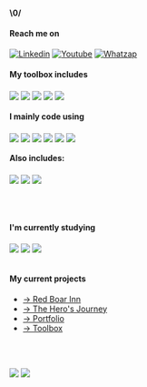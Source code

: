 <h4> \0/ </h4>


<h4> Reach me on </h4>

[![Linkedin](https://img.shields.io/badge/LinkedIn-white?style=for-the-badge&logo=linkedin&logoColor=blue)](https://www.linkedin.com/in/fernando-de-alvarenga-medeiros-037306207/)
[![Youtube](https://img.shields.io/badge/Youtube-white?style=for-the-badge&logo=youtube&logoColor=red)](https://www.youtube.com/channel/UC4DtvxaUeEZHmqafh5mSOLg)
[![Whatzap](https://img.shields.io/badge/WhatsApp-white?style=for-the-badge&logo=whatsapp&logoColor=green)](https://wa.me/5521965858952?text=linkGithub)

<div style="display: inline_block" align="left">
    <h4> My toolbox includes </h4>
    <img align="center" src="https://img.shields.io/badge/Figma-white?style=for-the-badge&logo=figma&logoColor=black">
    <img align="center" src="https://img.shields.io/badge/Photoshop-white?style=for-the-badge&logo=adobe&logoColor=black">    
    <img align="center" src="https://img.shields.io/badge/Pycharm-white?style=for-the-badge&logo=pycharm&logoColor=black">
    <img align="center" src="https://img.shields.io/badge/VsCode-white?style=for-the-badge&logo=visualstudiocode&logoColor=black">
    <img align="center" src="https://img.shields.io/badge/Git-white?style=for-the-badge&logo=git&logoColor=black">
</div>


<div style="display: inline_block" align="left">
    <h4> I mainly code using </h4>
    <img align="center" src="https://img.shields.io/badge/Python-white?style=for-the-badge&logo=python&logoColor=yellow">
    <img align="center" src="https://img.shields.io/badge/Django-white?style=for-the-badge&logo=django&logoColor=black">    
    <img align="center" src="https://img.shields.io/badge/flask-white?style=for-the-badge&logo=flask&logoColor=black">    
    <img align="center" src="https://img.shields.io/badge/PostgreSQL-white?style=for-the-badge&logo=postgresql&logoColor=blue">
    <img align="center" src="https://img.shields.io/badge/MongoDB-white?style=for-the-badge&logo=mongodb&logoColor=green">  
    <img align="center" src="https://img.shields.io/badge/Tailwindcss-white?style=for-the-badge&logo=tailwindcss&logoColor=blue">  
</div>


<div style="display: inline_block" align="left">
    <h4> Also includes: </h4>
    <img align="center" src="https://img.shields.io/badge/JAVASCRIPT-white?style=for-the-badge&logo=javascript&logoColor=yellow">
    <img align="center" src="https://img.shields.io/badge/HTML5-white?style=for-the-badge&logo=html5&logoColor=orange">
    <img align="center" src="https://img.shields.io/badge/CSS3-white?style=for-the-badge&logo=css3&logoColor=blue">
</div>


<br> <br>


<div style="display: inline_block" align="left">
    <h4> I'm currently studying </h4>
    <img align="center" src="https://img.shields.io/badge/PostgreSQL-white?style=for-the-badge&logo=postgresql&logoColor=blue">
    <img align="center" src="https://img.shields.io/badge/Mysql-white?style=for-the-badge&logo=mysql&logoColor=blue">  
    <img align="center" src="https://img.shields.io/badge/MongoDB-white?style=for-the-badge&logo=mongodb&logoColor=green">  
</div>

<br>


<h4> My current projects </h4>
<ul>
    <li>
      <a href="https://app-redboarinn.herokuapp.com/" target="blank">
          -> Red Boar Inn
        </a>
    </li>
    <li>
      <a href="https://www.youtube.com/watch?v=v-M-O1niVuk&list=PLvAbIt-38OIl8C7DkodVmCYaUqH3SJKRV/" target="blank">
          -> The Hero's Journey
        </a>
    </li>    
    <li>
        <a href="https://portfoliofam.herokuapp.com/" target="blank">
            -> Portfolio
        </a>    
    </li>
     <li>
        <a href="https://my--toolbox.herokuapp.com/" target="blank">
            -> Toolbox
        </a>    
    </li>
</ul>


<br> <br>

<div>
    <img src="https://github-readme-stats.vercel.app/api?username=Fernando-Medeiros&bg_color=white&hide_title=true&text_color=black" />
    <img src="https://github-readme-stats.vercel.app/api/top-langs/?username=Fernando-Medeiros&layout=compact&langs_count=3000&hide_title=true&theme=white">
</div>
